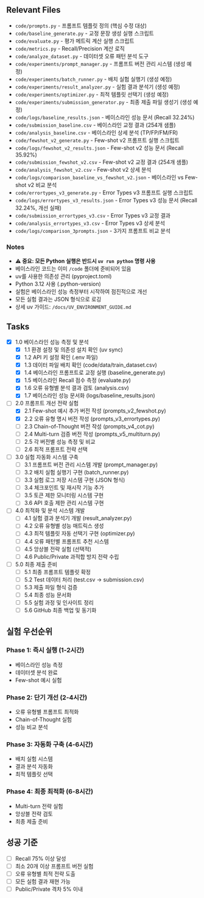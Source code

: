 ## Relevant Files

- `code/prompts.py` - 프롬프트 템플릿 정의 (핵심 수정 대상)
- `code/baseline_generate.py` - 교정 문장 생성 실행 스크립트
- `code/evaluate.py` - 평가 메트릭 계산 실행 스크립트
- `code/metrics.py` - Recall/Precision 계산 로직
- `code/analyze_dataset.py` - 데이터셋 오류 패턴 분석 도구
- `code/experiments/prompt_manager.py` - 프롬프트 버전 관리 시스템 (생성 예정)
- `code/experiments/batch_runner.py` - 배치 실험 실행기 (생성 예정)
- `code/experiments/result_analyzer.py` - 실험 결과 분석기 (생성 예정)
- `code/experiments/optimizer.py` - 최적 템플릿 선택기 (생성 예정)
- `code/experiments/submission_generator.py` - 최종 제출 파일 생성기 (생성 예정)
- `code/logs/baseline_results.json` - 베이스라인 성능 문서 (Recall 32.24%)
- `code/submission_baseline.csv` - 베이스라인 교정 결과 (254개 샘플)
- `code/analysis_baseline.csv` - 베이스라인 상세 분석 (TP/FP/FM/FR)
- `code/fewshot_v2_generate.py` - Few-shot v2 프롬프트 실행 스크립트
- `code/logs/fewshot_v2_results.json` - Few-shot v2 성능 문서 (Recall 35.92%)
- `code/submission_fewshot_v2.csv` - Few-shot v2 교정 결과 (254개 샘플)
- `code/analysis_fewshot_v2.csv` - Few-shot v2 상세 분석
- `code/logs/comparison_baseline_vs_fewshot_v2.json` - 베이스라인 vs Few-shot v2 비교 분석
- `code/errortypes_v3_generate.py` - Error Types v3 프롬프트 실행 스크립트
- `code/logs/errortypes_v3_results.json` - Error Types v3 성능 문서 (Recall 32.24%, 개선 실패)
- `code/submission_errortypes_v3.csv` - Error Types v3 교정 결과
- `code/analysis_errortypes_v3.csv` - Error Types v3 상세 분석
- `code/logs/comparison_3prompts.json` - 3가지 프롬프트 비교 분석

### Notes

- **⚠️ 중요: 모든 Python 실행은 반드시 `uv run python` 명령 사용**
- 베이스라인 코드는 이미 `/code` 폴더에 준비되어 있음
- uv를 사용한 의존성 관리 (pyproject.toml)
- Python 3.12 사용 (.python-version)
- 실험은 베이스라인 성능 측정부터 시작하여 점진적으로 개선
- 모든 실험 결과는 JSON 형식으로 로깅
- 상세 uv 가이드: `/docs/UV_ENVIRONMENT_GUIDE.md`

## Tasks

- [x] 1.0 베이스라인 성능 측정 및 분석
  - [x] 1.1 환경 설정 및 의존성 설치 확인 (uv sync)
  - [x] 1.2 API 키 설정 확인 (.env 파일)
  - [x] 1.3 데이터 파일 배치 확인 (code/data/train_dataset.csv)
  - [x] 1.4 베이스라인 프롬프트로 교정 실행 (baseline_generate.py)
  - [x] 1.5 베이스라인 Recall 점수 측정 (evaluate.py)
  - [x] 1.6 오류 유형별 분석 결과 검토 (analysis.csv)
  - [x] 1.7 베이스라인 성능 문서화 (logs/baseline_results.json)

- [ ] 2.0 프롬프트 개선 전략 실험
  - [x] 2.1 Few-shot 예시 추가 버전 작성 (prompts_v2_fewshot.py)
  - [x] 2.2 오류 유형 명시 버전 작성 (prompts_v3_errortypes.py)
  - [ ] 2.3 Chain-of-Thought 버전 작성 (prompts_v4_cot.py)
  - [ ] 2.4 Multi-turn 검증 버전 작성 (prompts_v5_multiturn.py)
  - [ ] 2.5 각 버전별 성능 측정 및 비교
  - [ ] 2.6 최적 프롬프트 전략 선택

- [ ] 3.0 실험 자동화 시스템 구축
  - [ ] 3.1 프롬프트 버전 관리 시스템 개발 (prompt_manager.py)
  - [ ] 3.2 배치 실험 실행기 구현 (batch_runner.py)
  - [ ] 3.3 실험 로그 저장 시스템 구현 (JSON 형식)
  - [ ] 3.4 체크포인트 및 재시작 기능 추가
  - [ ] 3.5 토큰 제한 모니터링 시스템 구현
  - [ ] 3.6 API 호출 제한 관리 시스템 구현

- [ ] 4.0 최적화 및 분석 시스템 개발
  - [ ] 4.1 실험 결과 분석기 개발 (result_analyzer.py)
  - [ ] 4.2 오류 유형별 성능 매트릭스 생성
  - [ ] 4.3 최적 템플릿 자동 선택기 구현 (optimizer.py)
  - [ ] 4.4 오류 패턴별 프롬프트 추천 시스템
  - [ ] 4.5 앙상블 전략 실험 (선택적)
  - [ ] 4.6 Public/Private 과적합 방지 전략 수립

- [ ] 5.0 최종 제출 준비
  - [ ] 5.1 최종 프롬프트 템플릿 확정
  - [ ] 5.2 Test 데이터 처리 (test.csv → submission.csv)
  - [ ] 5.3 제출 파일 형식 검증
  - [ ] 5.4 최종 성능 문서화
  - [ ] 5.5 실험 과정 및 인사이트 정리
  - [ ] 5.6 GitHub 최종 백업 및 동기화

## 실험 우선순위

### Phase 1: 즉시 실행 (1-2시간)
- 베이스라인 성능 측정
- 데이터셋 분석 완료
- Few-shot 예시 실험

### Phase 2: 단기 개선 (2-4시간)
- 오류 유형별 프롬프트 최적화
- Chain-of-Thought 실험
- 성능 비교 분석

### Phase 3: 자동화 구축 (4-6시간)
- 배치 실험 시스템
- 결과 분석 자동화
- 최적 템플릿 선택

### Phase 4: 최종 최적화 (6-8시간)
- Multi-turn 전략 실험
- 앙상블 전략 검토
- 최종 제출 준비

## 성공 기준

- [ ] Recall 75% 이상 달성
- [ ] 최소 20개 이상 프롬프트 버전 실험
- [ ] 오류 유형별 최적 전략 도출
- [ ] 모든 실험 결과 재현 가능
- [ ] Public/Private 격차 5% 이내